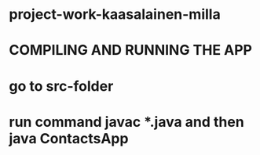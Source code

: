 # project-work-kaasalainen-milla

# COMPILING AND RUNNING THE APP
# go to src-folder
# run command javac *.java and then java ContactsApp